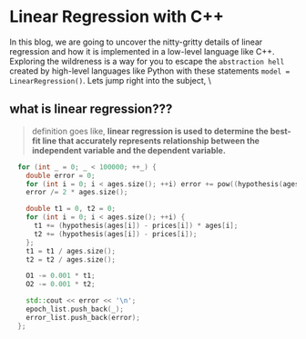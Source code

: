 # Linear Regression with C++
In this blog, we are going to uncover the nitty-gritty details of linear regression and how it is implemented in a low-level language like C++. Exploring the wildreness is a way for you to escape the `abstraction hell` created by high-level languages like Python with these statements `model = LinearRegression()`. Lets jump right into the subject,
\

## what is linear regression???
> definition goes like,
> **linear regression is used to determine the best-fit line that accurately represents relationship between the independent variable and the dependent variable.**

```cpp
  for (int _ = 0; _ < 100000; ++_) {
    double error = 0;
    for (int i = 0; i < ages.size(); ++i) error += pow((hypothesis(ages[i]) - prices[i]), 2);
    error /= 2 * ages.size();

    double t1 = 0, t2 = 0;
    for (int i = 0; i < ages.size(); ++i) {
      t1 += (hypothesis(ages[i]) - prices[i]) * ages[i];
      t2 += (hypothesis(ages[i]) - prices[i]);
    };
    t1 = t1 / ages.size();
    t2 = t2 / ages.size();

    O1 -= 0.001 * t1;
    O2 -= 0.001 * t2;

    std::cout << error << '\n';
    epoch_list.push_back(_);
    error_list.push_back(error);
  };
```

